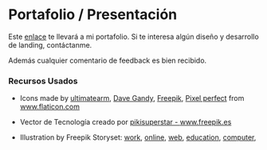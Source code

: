 # Portafolio / Presentación

 Este <a href="https://pamelapz.vercel.app/">enlace</a> te llevará a mi portafolio.
 Si te interesa algún diseño y desarrollo de landing, contáctanme.
 
 Además cualquier comentario de feedback es bien recibido.

### Recursos Usados
- Icons made by <a href="https://www.flaticon.com/authors/ultimatearm" title="ultimatearm">ultimatearm</a>, <a href="https://www.flaticon.com/authors/dave-gandy" title="Dave Gandy">Dave Gandy</a>, <a href="https://www.freepik.com" title="Freepik">Freepik</a>, <a href="https://www.flaticon.com/authors/pixel-perfect" title="Pixel perfect">Pixel perfect</a> from <a href="https://www.flaticon.com/" title="Flaticon">www.flaticon.com</a>
- Vector de Tecnología creado por <a href='https://www.freepik.es/vectores/tecnologia'>pikisuperstar - www.freepik.es</a>

- Illustration by Freepik Storyset: <a href="https://storyset.com/work">work</a>, <a href="https://storyset.com/online">online</a>, <a href="https://storyset.com/web">web</a>, <a href="https://storyset.com/education">education</a>, <a href="https://storyset.com/computer">computer</a>, 
